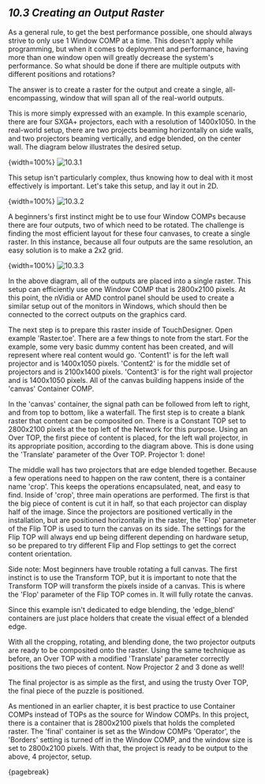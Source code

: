 
## *10.3 Creating an Output Raster*

As a general rule, to get the best performance possible, one should always strive to only use 1 Window COMP at a time. This doesn't apply while programming, but when it comes to deployment and performance, having more than one window open will greatly decrease the system's performance. So what should be done if there are multiple outputs with different positions and rotations?

The answer is to create a raster for the output and create a single, all-encompassing, window that will span all of the real-world outputs.

This is more simply expressed with an example. In this example scenario, there are four SXGA+ projectors, each with a resolution of 1400x1050. In the real-world setup, there are two projects beaming horizontally on side walls, and two projectors beaming vertically, and edge blended, on the center wall. The diagram below illustrates the desired setup.

{width=100%}
![10.3.1](images/10.3/raster-1.png)

This setup isn't particularly complex, thus knowing how to deal with it most effectively is important. Let's take this setup, and lay it out in 2D. 

{width=100%}
![10.3.2](images/10.3/raster-2.png)

A beginners's first instinct might be to use four Window COMPs because there are four outputs, two of which need to be rotated. The challenge is finding the most efficient layout for these four canvases, to create a single raster. In this instance, because all four outputs are the same resolution, an easy solution is to make a 2x2 grid. 

{width=100%}
![10.3.3](images/10.3/raster-3.png)

In the above diagram, all of the outputs are placed into a single raster. This setup can efficiently use one Window COMP that is 2800x2100 pixels. At this point, the nVidia or AMD control panel should be used to create a similar setup out of the monitors in Windows, which should then be connected to the correct outputs on the graphics card.

The next step is to prepare this raster inside of TouchDesigner. Open example 'Raster.toe'. There are a few things to note from the start. For the example, some very basic dummy content has been created, and will represent where real content would go. 'Content1' is for the left wall projector and is 1400x1050 pixels. 'Content2' is for the middle set of projectors and is 2100x1400 pixels. 'Content3' is for the right wall projector and is 1400x1050 pixels. All of the canvas building happens inside of the 'canvas' Container COMP.

In the 'canvas' container, the signal path can be followed from left to right, and from top to bottom, like a waterfall. The first step is to create a blank raster that content can be composited on. There is a Constant TOP set to 2800x2100 pixels at the top left of the Network for this purpose. Using an Over TOP, the first piece of content is placed, for the left wall projector, in its appropriate position, according to the diagram above. This is done using the 'Translate' parameter of the Over TOP. Projector 1: done!

The middle wall has two projectors that are edge blended together. Because a few operations need to happen on the raw content, there is a container name 'crop'. This keeps the operations encapsulated, neat, and easy to find. Inside of 'crop', three main operations are performed. The first is that the big piece of content is cut it in half, so that each projector can display half of the image. Since the projectors are positioned vertically in the installation, but are positioned horizontally in the raster, the 'Flop' parameter of the Flip TOP is used to turn the canvas on its side. The settings for the Flip TOP will always end up being different depending on hardware setup, so be prepared to try different Flip and Flop settings to get the correct content orientation.

Side note: Most beginners have trouble rotating a full canvas. The first instinct is to use the Transform TOP, but it is important to note that the Transform TOP will transform the pixels inside of a canvas. This is where the 'Flop' parameter of the Flip TOP comes in. It will fully rotate the canvas.

Since this example isn't dedicated to edge blending, the 'edge\_blend' containers are just place holders that create the visual effect of a blended edge. 

With all the cropping, rotating, and blending done, the two projector outputs are ready to be composited onto the raster. Using the same technique as before, an Over TOP with a modified 'Translate' parameter correctly positions the two pieces of content. Now Projector 2 and 3 done as well!

The final projector is as simple as the first, and using the trusty Over TOP, the final piece of the puzzle is positioned.
 
As mentioned in an earlier chapter, it is best practice to use Container COMPs instead of TOPs as the source for Window COMPs. In this project, there is a container that is 2800x2100 pixels that holds the completed raster. The 'final' container is set as the Window COMPs 'Operator', the 'Borders' setting is turned off in the Window COMP, and the window size is set to 2800x2100 pixels. With that, the project is ready to be output to the above, 4 projector, setup.

{pagebreak}